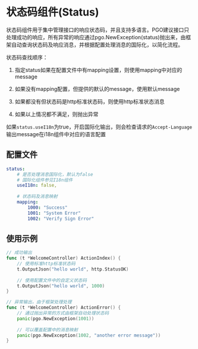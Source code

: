 # 状态码组件(Status)

状态码组件用于集中管理接口的响应状态码，并且支持多语言。PGO建议接口只处理成功的响应，所有异常的响应通过pgo.NewException(status)抛出来，由框架自动查询状态码及响应消息，并根据配置处理消息的国际化，以简化流程。

状态码查找顺序：

1. 指定status如果在配置文件中有mapping设置，则使用mapping中对应的message

2. 如果没有mapping配置，但提供的默认的message，使用默认message

3. 如果都没有但状态码是http标准状态码，则使用http标准状态消息

4. 如果以上情况都不满足，则抛出异常

如果`status.useI18n`为true，开启国际化输出，则会检查请求的`Accept-Language`输出message在i18n组件中对应的语言配置

## 配置文件

```yaml
status:
    # 是否处理消息国际化，默认为false
    # 国际化组件参见I18n组件
    useI18n: false,
    
    # 状态码及消息映射
    mapping:
        1000: "Success"
        1001: "System Error"
        1002: "Verify Sign Error"
```

## 使用示例

```go
// 成功输出
func (t *WelcomeController) ActionIndex() {
    // 使用标准http标准状态码
    t.OutputJson("hello world", http.StatusOK)
    
    // 使用配置文件中的自定义状态码
    t.OutputJson("hello world", 1000)
}

// 异常输出，由于框架处理处理
func (t *WelcomeController) ActionError() {
    // 通过抛出异常的方式由框架自动处理状态码
    panic(pgo.NewException(1001))
    
    // 可以覆盖配置中的消息映射
    panic(pgo.NewException(1002, "another error message"))
}
```

